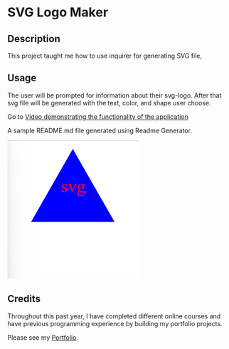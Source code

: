 # SVG Logo Maker

## Description

This project taught me how to use inquirer for generating SVG file, 

## Usage

The user will be prompted for information about their svg-logo. After that svg file will be generated with the text, color, and shape user choose.

Go to [Video demonstrating the functionality of the application](https://drive.google.com/file/d/1owsW8e6ayydnkyxRNh4PXgwEO2Q5d9ou/view?usp=drive_link)

A sample README.md file generated using Readme Generator.

![A sample README.md file generated using Readme Generator](./assets/logo-example.png)

## Credits

Throughout this past year, I have completed different online courses and have previous programming experience by building my portfolio projects.

Please see my [Portfolio](https://armanbarseghyan83.github.io/portfolio/).